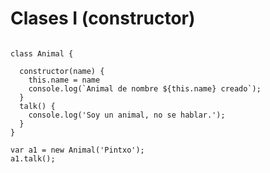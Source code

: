 # Clases I (constructor)

<pre><code>
class Animal {

  constructor(name) {
    this.name = name
    console.log(`Animal de nombre ${this.name} creado`);
  }
  talk() {
    console.log('Soy un animal, no se hablar.');
  }
}

var a1 = new Animal('Pintxo');
a1.talk();
</code></pre>
